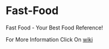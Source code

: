 # Fast-Food
Fast Food - Your Best Food Reference!

For More Information Click On <a href="https://github.com/MuhammadNe/Fast-Food/wiki">wiki</a>


